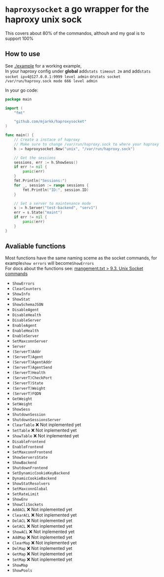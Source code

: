 # `haproxysocket` a go wrapper for the haproxy unix sock
This covers about 80% of the commandos, althouh and my goal is to support 100%  

## How to use
See [./example](./example) for a working example,  
In your haproxy config under **global** add`stats timeout 2m` and add`stats socket ipv4@127.0.0.1:9999 level admin` or`stats socket /var/run/haproxy.sock mode 666 level admin`  

In your go code:
```go
package main

import (
	"fmt"

	"github.com/mjarkk/haproxysocket"
)

func main() {
	// Create a instace of haproxy
	// Make sure to change /var/run/haproxy.sock to where your haproxy sock file is
	h := haproxysocket.New("unix", "/var/run/haproxy.sock")

	// Get the sessions
	sessions, err := h.ShowSess()
	if err != nil {
		panic(err)
	}
	fmt.Println("Sessions:")
	for _, session := range sessions {
		fmt.Println("ID:", session.ID)
	}

	// Set a server to maintenance mode
	s := h.Server("test-backend", "serv1")
	err = s.State("maint")
	if err != nil {
		panic(err)
	}
}
```

## Avaliable functions
Most functions have the same naming sceme as the socket commands, for example`show errors` will become`ShowErrors`   
For docs about the functions see: [mangement.txt > 9.3. Unix Socket commands](http://www.haproxy.org/download/2.0/doc/management.txt)  
- `ShowErrors` 
- `ClearCounters`
- `ShowInfo`
- `ShowStat`
- `ShowSchemaJSON`
- `DisableAgent`
- `DisableHealth`
- `DisableServer`
- `EnableAgent`
- `EnableHealth`
- `EnableServer`
- `SetMaxconnServer`
- `Server`
- `(ServerT)Addr`
- `(ServerT)Agent`
- `(ServerT)AgentAddr`
- `(ServerT)AgentSend`
- `(ServerT)Health`
- `(ServerT)CheckPort`
- `(ServerT)State`
- `(ServerT)Weight`
- `(ServerT)FQDN`
- `GetWeight`
- `SetWeight`
- `ShowSess`
- `ShutdownSession`
- `ShutdownSessionsServer`
- `ClearTable` :x: Not inplemented yet
- `SetTable` :x: Not inplemented yet
- `ShowTable` :x: Not inplemented yet
- `DisableFrontend`
- `EnableFrontend`
- `SetMaxconnFrontend`
- `ShowServersState`
- `ShowBackend`
- `ShutdownFrontend`
- `SetDynamicCookieKeyBackend`
- `DynamicCookieBackend`
- `ShowStatResolvers`
- `SetMaxconnGlobal`
- `SetRateLimit`
- `ShowEnv`
- `ShowCliSockets`
- `AddACL` :x: Not inplemented yet
- `ClearACL` :x: Not inplemented yet
- `DelACL` :x: Not inplemented yet
- `GetACL` :x: Not inplemented yet
- `ShowACL` :x: Not inplemented yet
- `AddMap` :x: Not inplemented yet
- `ClearMap` :x: Not inplemented yet
- `DelMap` :x: Not inplemented yet
- `GetMap` :x: Not inplemented yet
- `SetMap` :x: Not inplemented yet
- `ShowMap`
- `ShowPools`
